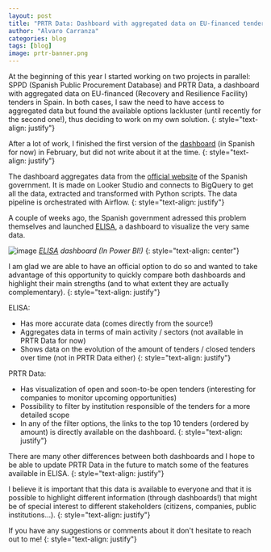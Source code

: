 ```yaml
---
layout: post
title: "PRTR Data: Dashboard with aggregated data on EU-financed tenders in Spain"
author: "Alvaro Carranza"
categories: blog
tags: [blog]
image: prtr-banner.png
---
```


At the beginning of this year I started working on two projects in parallel: SPPD (Spanish Public Procurement Database) and PRTR Data, a dashboard with aggregated data on EU-financed (Recovery and Resilience Facility) tenders in Spain. In both cases, I saw the need to have access to aggregated data but found the available options lackluster (until recently for the second one!), thus deciding to work on my own solution.
{: style="text-align: justify"}

After a lot of work, I finished the first version of the <a href="https://prtr-data.streamlit.app/" target="_blank">dashboard</a> (in Spanish for now) in February, but did not write about it at the time.
{: style="text-align: justify"}

The dashboard aggregates data from the <a href="https://planderecuperacion.gob.es/" target="_blank">official website</a> of the Spanish government. It is made on Looker Studio and connects to BigQuery to get all the data, extracted and transformed with Python scripts. The data pipeline is orchestrated with Airflow.
{: style="text-align: justify"}

A couple of weeks ago, the Spanish government adressed this problem themselves and launched <a href="https://planderecuperacion.gob.es/ejecucion/elisa-el-plan-en-cifras" target="_blank">ELISA</a>, a dashboard to visualize the very same data.

![image](https://i.ibb.co/MZxVh1H/elisa.jpg)
*<a href="https://planderecuperacion.gob.es/ejecucion/elisa-el-plan-en-cifras" target="_blank">ELISA</a> dashboard (In Power BI!)*
{: style="text-align: center"}

I am glad we are able to have an official option to do so and wanted to take advantage of this opportunity to quickly compare both dashboards and highlight their main strengths (and to what extent they are actually complementary).
{: style="text-align: justify"}

ELISA:
- Has more accurate data (comes directly from the source!)
- Aggregates data in terms of main activity / sectors (not available in PRTR Data for now)
- Shows data on the evolution of the amount of tenders / closed tenders over time (not in PRTR Data either)
{: style="text-align: justify"}

PRTR Data:
- Has visualization of open and soon-to-be open tenders (interesting for companies to monitor upcoming opportunities)
- Possibility to filter by institution responsible of the tenders for a more detailed scope
- In any of the filter options, the links to the top 10 tenders (ordered by amount) is directly available on the dashboard.
{: style="text-align: justify"}

There are many other differences between both dashboards and I hope to be able to update PRTR Data in the future to match some of the features available in ELISA.
{: style="text-align: justify"}

I believe it is important that this data is available to everyone and that it is possible to  highlight different information (through dashboards!) that might be of special interest to different stakeholders (citizens, companies, public institutions...).
{: style="text-align: justify"}

If you have any suggestions or comments about it don't hesitate to reach out to me!
{: style="text-align: justify"}
